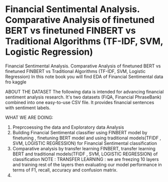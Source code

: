 # Financial Sentimental Analysis. Comparative Analysis of finetuned BERT vs finetuned FINBERT vs Traditional Algorithms (TF-IDF, SVM, Logistic Regression)
Financial Sentimental Analysis. Comparative Analysis of finetuned BERT vs finetuned FINBERT vs Traditional Algorithms (TF-IDF, SVM, Logistic Regression)
In this note book you will find EDA of  Financial Sentimental data fro kaggle 

ABOUT THE DATASET 
The following data is intended for advancing financial sentiment analysis research. It's two datasets (FiQA, Financial PhraseBank) combined into one easy-to-use CSV file. It provides financial sentences with sentiment labels.

WHAT WE ARE DOING:
1) Preprcoessing the data and Exploratory data Analysis
2) Building Financial Sentimental classifier using  FINBERT model by finetuning , finetuning BERT model and using traditional models(TFIDF , SVM, LOGISTIC REGRESSION) for Financial Sentimental classification
3) Comparative analysis by transfer learning FINBERT, transfer learning BERT and traditional models(TFIDF , SVM, LOGISTIC REGRESSION) of classification 
NOTE : TRANSFER LEARNING : we are freezing 10 layers and training rest of the layers then evaluating our model performance in terms of F1, recall, accuracy and confusion matrix.
4) 

